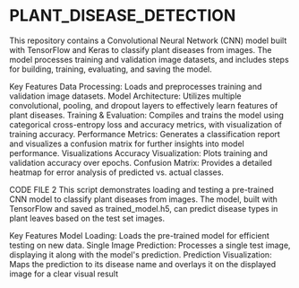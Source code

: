 # PLANT_DISEASE_DETECTION
This repository contains a Convolutional Neural Network (CNN) model built with TensorFlow and Keras to classify plant diseases from images. The model processes training and validation image datasets, and includes steps for building, training, evaluating, and saving the model.

Key Features
Data Processing: Loads and preprocesses training and validation image datasets.
Model Architecture: Utilizes multiple convolutional, pooling, and dropout layers to effectively learn features of plant diseases.
Training & Evaluation: Compiles and trains the model using categorical cross-entropy loss and accuracy metrics, with visualization of training accuracy.
Performance Metrics: Generates a classification report and visualizes a confusion matrix for further insights into model performance.
Visualizations
Accuracy Visualization: Plots training and validation accuracy over epochs.
Confusion Matrix: Provides a detailed heatmap for error analysis of predicted vs. actual classes.

CODE FILE 2 
This script demonstrates loading and testing a pre-trained CNN model to classify plant diseases from images. The model, built with TensorFlow and saved as trained_model.h5, can predict disease types in plant leaves based on the test set images.

Key Features
Model Loading: Loads the pre-trained model for efficient testing on new data.
Single Image Prediction: Processes a single test image, displaying it along with the model's prediction.
Prediction Visualization: Maps the prediction to its disease name and overlays it on the displayed image for a clear visual result
